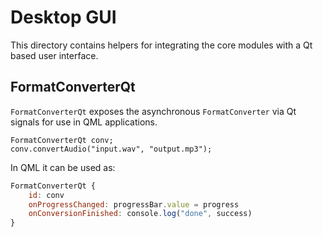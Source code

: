 # Desktop GUI

This directory contains helpers for integrating the core modules with a Qt based user interface.

## FormatConverterQt

`FormatConverterQt` exposes the asynchronous `FormatConverter` via Qt signals for use in QML applications.

```
FormatConverterQt conv;
conv.convertAudio("input.wav", "output.mp3");
```

In QML it can be used as:

```qml
FormatConverterQt {
    id: conv
    onProgressChanged: progressBar.value = progress
    onConversionFinished: console.log("done", success)
}
```
